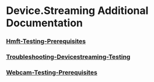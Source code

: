 # Device.Streaming Additional Documentation
### [Hmft-Testing-Prerequisites](hmft-testing-prerequisites.md)
### [Troubleshooting-Devicestreaming-Testing](troubleshooting-devicestreaming-testing.md)
### [Webcam-Testing-Prerequisites](webcam-testing-prerequisites.md)
